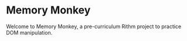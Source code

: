 # Memory Monkey

Welcome to Memory Monkey, a pre-curriculum Rithm project to practice DOM manipulation.

